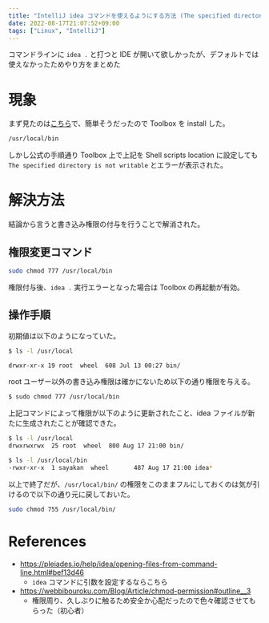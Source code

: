 ```yaml
---
title: "IntelliJ idea コマンドを使えるようにする方法 (The specified directory is not writable への対応)"
date: 2022-08-17T21:07:52+09:00
tags: ["Linux", "IntelliJ"]
---
```


コマンドラインに `idea .` と打つと IDE が開いて欲しかったが、デフォルトでは使えなかったためやり方をまとめた


# 現象
まず見たのは[こちら](https://pleiades.io/help/idea/working-with-the-ide-features-from-command-line.html#toolbox)で、簡単そうだったので Toolbox を install した。

```bash
/usr/local/bin
```
しかし公式の手順通り Toolbox 上で上記を Shell scripts location に設定しても `The specified directory is not writable` とエラーが表示された。

# 解決方法
結論から言うと書き込み権限の付与を行うことで解消された。

## 権限変更コマンド
```bash
sudo chmod 777 /usr/local/bin
```
権限付与後、`idea .` 実行エラーとなった場合は Toolbox の再起動が有効。

## 操作手順

初期値は以下のようになっていた。

```bash
$ ls -l /usr/local

drwxr-xr-x 19 root  wheel  608 Jul 13 00:27 bin/
```

root ユーザー以外の書き込み権限は確かにないため以下の通り権限を与える。

```bash
$ sudo chmod 777 /usr/local/bin
```

上記コマンドによって権限が以下のように更新されたこと、idea ファイルが新たに生成されたことが確認できた。

```bash
$ ls -l /usr/local
drwxrwxrwx  25 root  wheel  800 Aug 17 21:00 bin/

$ ls -l /usr/local/bin
-rwxr-xr-x  1 sayakan  wheel       487 Aug 17 21:00 idea*
```

以上で終了だが、`/usr/local/bin/` の権限をこのままフルにしておくのは気が引けるので以下の通り元に戻しておいた。

```bash
sudo chmod 755 /usr/local/bin/
```


# References
- https://pleiades.io/help/idea/opening-files-from-command-line.html#bef13d46
  - `idea` コマンドに引数を設定するならこちら
- https://webbibouroku.com/Blog/Article/chmod-permission#outline__3
  - 権限周り、久しぶりに触るため安全か心配だったので色々確認させてもらった（初心者）
